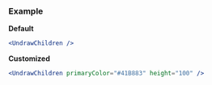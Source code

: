 ### Example

**Default**
```jsx
<UndrawChildren />
```

**Customized**
```jsx
<UndrawChildren primaryColor="#41B883" height="100" />
```
